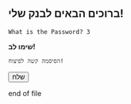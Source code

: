 ## ברוכים הבאים לבנק שלי!


```shell
What is the Password? 3
```
**שימו לב!**
```shell
הסיסמה קשה לפיצוח!
```

 <script>
        function myFunction() {
            alert("Hello! I am an alert box!");
            window.location.href = './2';
        }
</script>
<button onclick="myFunction()">שלח</button>

 end of file